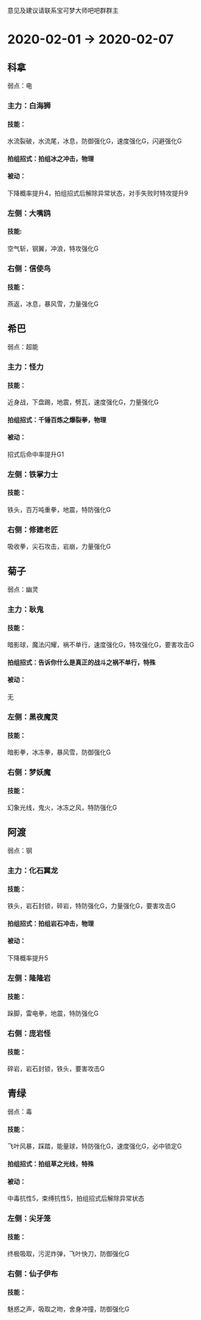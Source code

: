 意见及建议请联系宝可梦大师吧吧群群主
# 2020-02-01 -> 2020-02-07

## 科拿
弱点：电
### 主力：白海狮
#### 技能：
水流裂破，水流尾，冰息，防御强化G，速度强化G，闪避强化G
#### 拍组招式：拍组冰之冲击，物理
#### 被动：
下降概率提升4，拍组招式后解除异常状态，对手失败时特攻提升9
### 左侧：大嘴鸥
#### 技能:
空气斩，钢翼，冲浪，特攻强化G
### 右侧：信使鸟
#### 技能：
燕返，冰息，暴风雪，力量强化G

## 希巴
弱点：超能
### 主力：怪力
#### 技能：
近身战，下盘踢，地震，劈瓦，速度强化G，力量强化G
#### 拍组招式：千锤百炼之爆裂拳，物理
#### 被动：
招式后命中率提升G1
### 左侧：铁掌力士
#### 技能：
铁头，百万吨重拳，地震，特防强化G
### 右侧：修建老匠
吸收拳，尖石攻击，岩崩，力量强化G

## 菊子
弱点：幽灵
### 主力：耿鬼
#### 技能：
暗影球，魔法闪耀，祸不单行，速度强化G，特攻强化G，要害攻击G
#### 拍组招式：告诉你什么是真正的战斗之祸不单行，特殊
#### 被动：
无
### 左侧：黑夜魔灵
#### 技能：
暗影拳，冰冻拳，暴风雪，防御强化G
### 右侧：梦妖魔
#### 技能：
幻象光线，鬼火，冰冻之风，特防强化G

## 阿渡
弱点：钢
### 主力：化石翼龙
#### 技能：
铁头，岩石封锁，碎岩，特防强化G，力量强化G，要害攻击G
#### 拍组招式：拍组岩石冲击，物理
#### 被动：
下降概率提升5
### 左侧：隆隆岩
#### 技能：
跺脚，雷电拳，地震，特防强化G
### 右侧：庞岩怪
#### 技能：
碎岩，岩石封锁，铁头，要害攻击G

## 青绿
弱点：毒
#### 技能：
飞叶风暴，踩踏，能量球，特防强化G，速度强化G，必中锁定G
#### 拍组招式：拍组草之光线，特殊
#### 被动：
中毒抗性5，束缚抗性5，拍组招式后解除异常状态
### 左侧：尖牙笼
#### 技能：
终极吸取，污泥炸弹，飞叶快刀，防御强化G
### 右侧：仙子伊布
#### 技能：
魅惑之声，吸取之吻，舍身冲撞，防御强化G
